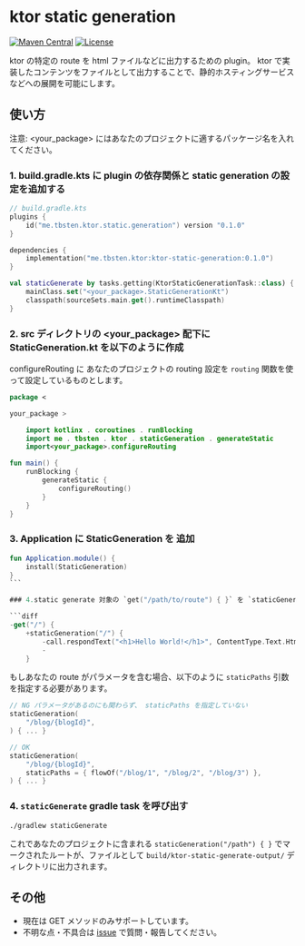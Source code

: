 # ktor static generation

[![Maven Central](https://img.shields.io/maven-central/v/me.tbsten.ktor/ktor-static-generation)](https://central.sonatype.com/search?namespace=me.tbsten.ktor)
[![License](https://img.shields.io/badge/license-Apache-blue.svg)](https://github.com/TBSten/ktor-extensions/blob/master/LICENSE)

ktor の特定の route を html ファイルなどに出力するための plugin。
ktor で実装したコンテンツをファイルとして出力することで、静的ホスティングサービスなどへの展開を可能にします。

## 使い方

注意: <your_package> にはあなたのプロジェクトに適するパッケージ名を入れてください。

### 1. build.gradle.kts に plugin の依存関係と static generation の設定を追加する

```kt
// build.gradle.kts
plugins {
    id("me.tbsten.ktor.static.generation") version "0.1.0"
}

dependencies {
    implementation("me.tbsten.ktor:ktor-static-generation:0.1.0")
}

val staticGenerate by tasks.getting(KtorStaticGenerationTask::class) {
    mainClass.set("<your_package>.StaticGenerationKt")
    classpath(sourceSets.main.get().runtimeClasspath)
}
```

### 2. src ディレクトリの <your_package> 配下に StaticGeneration.kt を以下のように作成

configureRouting に あなたのプロジェクトの routing 設定を `routing` 関数を使って設定しているものとします。

```kt
package <

your_package >

    import kotlinx . coroutines . runBlocking
    import me . tbsten . ktor . staticGeneration . generateStatic
    import<your_package>.configureRouting

fun main() {
    runBlocking {
        generateStatic {
            configureRouting()
        }
    }
}
```

### 3. Application に StaticGeneration を 追加

````kt
fun Application.module() {
    install(StaticGeneration)
}
```

### 4.static generate 対象の `get("/path/to/route") { }` を `staticGeneration("/path/to/route") { }` に置き換える

```diff
-get("/") {
    +staticGeneration("/") {
        -call.respondText("<h1>Hello World!</h1>", ContentType.Text.Html)
        -
    }
````

もしあなたの route がパラメータを含む場合、以下のように `staticPaths` 引数を指定する必要があります。

```kt
// NG パラメータがあるのにも関わらず、 staticPaths を指定していない
staticGeneration(
    "/blog/{blogId}",
) { ... }

// OK
staticGeneration(
    "/blog/{blogId}",
    staticPaths = { flowOf("/blog/1", "/blog/2", "/blog/3") },
) { ... }
```

### 4. `staticGenerate` gradle task を呼び出す

```shell
./gradlew staticGenerate
```

これであなたのプロジェクトに含まれる `staticGeneration("/path") { }` でマークされたルートが、ファイルとして `build/ktor-static-generate-output/` ディレクトリに出力されます。

## その他

- 現在は GET メソッドのみサポートしています。
- 不明な点・不具合は [issue](https://github.com/TBSten/ktor-static-generation/issues) で質問・報告してください。
